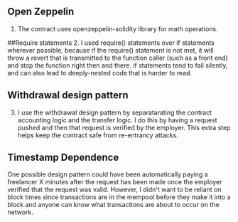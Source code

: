 
## Open Zeppelin 
1. The contract uses openzeppelin-solidity library for math operations.

##Require statements
2. I used require() statements over if statements wherever possible, because if the require() statement is not met, it will throw a revert that is transmitted to the function caller (such as a front end) and stop the function right then and there. if statements tend to fail silently, and can also lead to deeply-nested code that is harder to read.

## Withdrawal design pattern
3. I use the withdrawal design pattern by separatarating the contract accounting logic and the transfer logic. I do this by having a request pushed and then that request is verified by the employer. This extra step helps keep the contract safe from re-entrancy attacks.

## Timestamp Dependence
One possible design pattern could have been automatically paying a freelancer X minutes after the request has been made once the employer verified that the request was valid. However, I didn't want to be reliant on block times since transactions are in the mempool before they make it into a block and anyone can know what transactions are about to occur on the network.